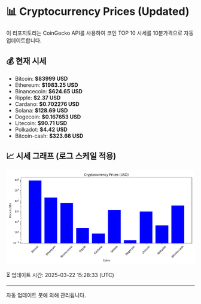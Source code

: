 
# 📊 Cryptocurrency Prices (Updated)

이 리포지토리는 CoinGecko API를 사용하여 코인 TOP 10 시세를 10분가격으로 자동 업데이트합니다.

## 💰 현재 시세
- Bitcoin: **$83999 USD**
- Ethereum: **$1983.25 USD**
- Binancecoin: **$624.65 USD**
- Ripple: **$2.37 USD**
- Cardano: **$0.702276 USD**
- Solana: **$128.69 USD**
- Dogecoin: **$0.167653 USD**
- Litecoin: **$90.71 USD**
- Polkadot: **$4.42 USD**
- Bitcoin-cash: **$323.66 USD**

## 📈 시세 그래프 (로그 스케일 적용)
![Crypto Prices](crypto_prices.png)

⏳ 업데이트 시간: 2025-03-22 15:28:33 (UTC)

---
자동 업데이트 봇에 의해 관리됩니다.

